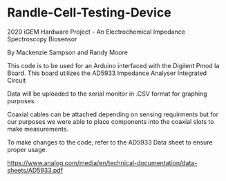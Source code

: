 # Randle-Cell-Testing-Device

2020 iGEM Hardware Project - An Electrochemical Impedance Spectroscopy Biosensor

By Mackenzie Sampson and Randy Moore

This code is to be used for an Arduino interfaced with the Digilent Pmod Ia Board. This board utilizes the AD5933 Impedance Analyser Integrated Circuit

Data will be uploaded to the serial monitor in .CSV format for graphing purposes.

Coaxial cables can be attached depending on sensing requirments but for our purposes we were able to place components into the coaxial slots to make measurements.

To make changes to the code, refer to the AD5933 Data sheet to ensure proper usage.

https://www.analog.com/media/en/technical-documentation/data-sheets/AD5933.pdf
